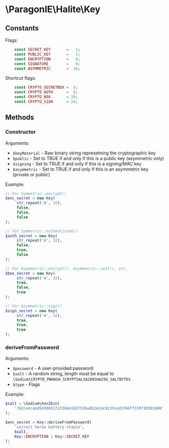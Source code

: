 # \ParagonIE\Halite\Key

## Constants

Flags:

```php
    const SECRET_KEY       =   1;
    const PUBLIC_KEY       =   2;
    const ENCRYPTION       =   4;
    const SIGNATURE        =   8;
    const ASYMMETRIC       =  16;
```

Shortcut flags:

```php
    const CRYPTO_SECRETBOX =  5;
    const CRYPTO_AUTH      =  9;
    const CRYPTO_BOX       = 20;
    const CRYPTO_SIGN      = 24;
```

## Methods

### Constructor

Arguments:

 * `$keyMaterial` - Raw binary string represetning the cryptographic key
 * `$public` - Set to TRUE if and only if this is a public key (asymmetric only)
 * `$signing` - Set to TRUE if and only if this is a signing/MAC key
 * `$asymmetric` - Set to TRUE if and only if this is an asymmetric key (private or public)

Example:

```php
// For Symmetric::encrypt()
$enc_secret = new Key(
     str_repeat('A', 32), 
     false,
     false,
     false
);

// For Symmetric::authenticate()
$auth_secret = new Key(
     str_repeat('A', 32), 
     false,
     true,
     false
);

// For Asymmetric::encrypt(), Asymmetric::seal(), etc.
$box_secret = new Key(
     str_repeat('A', 32), 
     true,
     false,
     true
);

// For Asymmetric::sign()
$sign_secret = new Key(
     str_repeat('A', 32), 
     true,
     true,
     true
);
```

### deriveFromPassword

Arguments:

* `$password` - A user-provided password
* `$salt` - A random string, length must be equal to 
  `\Sodium\CRYPTO_PWHASH_SCRYPTSALSA208SHA256_SALTBYTES`
* `$type` - Flags

Example:

```php
$salt = \Sodium\hex2bin(
    '762ce4cabd543065172236de1027536ad52ec4c9133ced3766ff319f10301888'
);

$enc_secret = Key::deriveFromPassword(
    'correct horse battery staple',
    $salt,
    Key::ENCRYPTION | Key::SECRET_KEY
);
```
